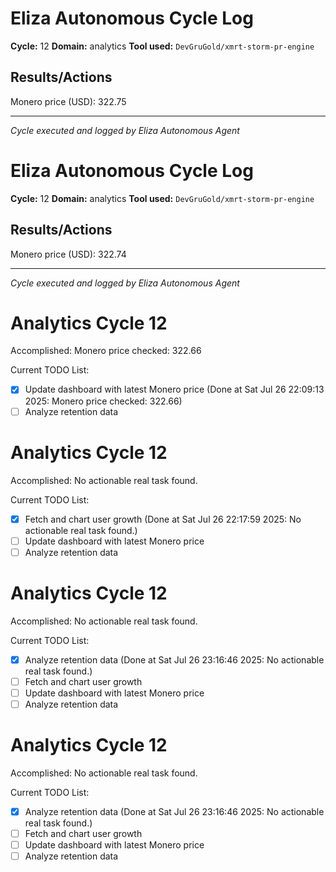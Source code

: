 # Eliza Autonomous Cycle Log

**Cycle:** 12
**Domain:** analytics
**Tool used:** `DevGruGold/xmrt-storm-pr-engine`

## Results/Actions
Monero price (USD): 322.75

---
*Cycle executed and logged by Eliza Autonomous Agent*

# Eliza Autonomous Cycle Log

**Cycle:** 12
**Domain:** analytics
**Tool used:** `DevGruGold/xmrt-storm-pr-engine`

## Results/Actions
Monero price (USD): 322.74

---
*Cycle executed and logged by Eliza Autonomous Agent*

# Analytics Cycle 12

Accomplished: Monero price checked: 322.66

Current TODO List:

- [x] Update dashboard with latest Monero price  (Done at Sat Jul 26 22:09:13 2025: Monero price checked: 322.66)
- [ ] Analyze retention data

# Analytics Cycle 12

Accomplished: No actionable real task found.

Current TODO List:

- [x] Fetch and chart user growth  (Done at Sat Jul 26 22:17:59 2025: No actionable real task found.)
- [ ] Update dashboard with latest Monero price
- [ ] Analyze retention data

# Analytics Cycle 12

Accomplished: No actionable real task found.

Current TODO List:

- [x] Analyze retention data  (Done at Sat Jul 26 23:16:46 2025: No actionable real task found.)
- [ ] Fetch and chart user growth
- [ ] Update dashboard with latest Monero price
- [ ] Analyze retention data

# Analytics Cycle 12

Accomplished: No actionable real task found.

Current TODO List:

- [x] Analyze retention data  (Done at Sat Jul 26 23:16:46 2025: No actionable real task found.)
- [ ] Fetch and chart user growth
- [ ] Update dashboard with latest Monero price
- [ ] Analyze retention data